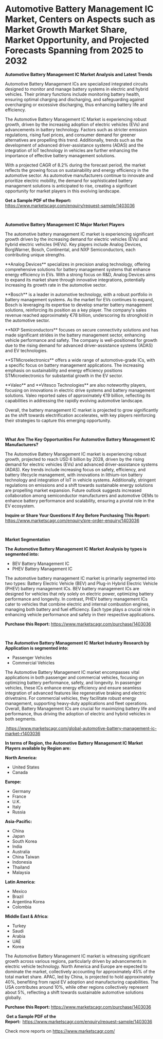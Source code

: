 <p><h1>Automotive Battery Management IC Market, Centers on Aspects such as Market Growth Market Share, Market Opportunity, and Projected Forecasts Spanning from 2025 to 2032</h1></p><p><strong>Automotive Battery Management IC Market Analysis and Latest Trends</strong></p>
<p><p>Automotive Battery Management ICs are specialized integrated circuits designed to monitor and manage battery systems in electric and hybrid vehicles. Their primary functions include monitoring battery health, ensuring optimal charging and discharging, and safeguarding against overcharging or excessive discharging, thus enhancing battery life and efficiency. </p><p>The Automotive Battery Management IC Market is experiencing robust growth, driven by the increasing adoption of electric vehicles (EVs) and advancements in battery technology. Factors such as stricter emission regulations, rising fuel prices, and consumer demand for greener alternatives are propelling this trend. Additionally, trends such as the development of advanced driver-assistance systems (ADAS) and the integration of IoT technology in vehicles are further enhancing the importance of effective battery management solutions. </p><p>With a projected CAGR of 8.2% during the forecast period, the market reflects the growing focus on sustainability and energy efficiency in the automotive sector. As automotive manufacturers continue to innovate and prioritize electric mobility, the demand for sophisticated battery management solutions is anticipated to rise, creating a significant opportunity for market players in this evolving landscape.</p></p>
<p><strong>Get a Sample PDF of the Report:&nbsp;</strong> <a href="https://www.marketscagr.com/enquiry/request-sample/1403036?utm_campaign=3228&utm_medium=2&utm_source=Github&utm_content=ia&utm_term=28032025&utm_id=automotive-battery-management-ic">https://www.marketscagr.com/enquiry/request-sample/1403036</a></p>
<p>&nbsp;</p>
<p><strong>Automotive Battery Management IC Major Market Players</strong></p>
<p><p>The automotive battery management IC market is experiencing significant growth driven by the increasing demand for electric vehicles (EVs) and hybrid electric vehicles (HEVs). Key players include Analog Devices, BorgWarner, Bosch, Continental, and NXP Semiconductors, each contributing unique strengths.</p><p>**Analog Devices** specializes in precision analog technology, offering comprehensive solutions for battery management systems that enhance energy efficiency in EVs. With a strong focus on R&D, Analog Devices aims to expand its market share through innovative integrations, potentially increasing its growth rate in the automotive sector.</p><p>**Bosch** is a leader in automotive technology, with a robust portfolio in battery management systems. As the market for EVs continues to expand, Bosch is leveraging its expertise to develop smarter battery management solutions, reinforcing its position as a key player. The company's sales revenue reached approximately €78 billion, underscoring its stronghold in the automotive sector.</p><p>**NXP Semiconductors** focuses on secure connectivity solutions and has made significant strides in the battery management sector, enhancing vehicle performance and safety. The company is well-positioned for growth due to the rising demand for advanced driver-assistance systems (ADAS) and EV technologies.</p><p>**STMicroelectronics** offers a wide range of automotive-grade ICs, with a specific focus on battery management applications. The increasing emphasis on sustainability and energy efficiency positions STMicroelectronics for substantial growth in the EV sector.</p><p>**Valeo** and **Vitesco Technologies** are also noteworthy players, focusing on innovations in electric drive systems and battery management solutions. Valeo reported sales of approximately €19 billion, reflecting its capabilities in addressing the rapidly evolving automotive landscape.</p><p>Overall, the battery management IC market is projected to grow significantly as the shift towards electrification accelerates, with key players reinforcing their strategies to capture this emerging opportunity.</p></p>
<p>&nbsp;</p>
<p><strong>What Are The Key Opportunities For Automotive Battery Management IC Manufacturers?</strong></p>
<p><p>The Automotive Battery Management IC market is experiencing robust growth, projected to reach USD 6 billion by 2028, driven by the rising demand for electric vehicles (EVs) and advanced driver-assistance systems (ADAS). Key trends include increasing focus on safety, efficiency, and battery lifecycle management, with innovations in lithium-ion battery technology and integration of IoT in vehicle systems. Additionally, stringent regulations on emissions and a shift towards sustainable energy solutions are propelling market expansion. Future outlook suggests increased collaboration among semiconductor manufacturers and automotive OEMs to enhance battery performance and scalability, ensuring a pivotal role in the EV ecosystem.</p></p>
<p><strong>Inquire or Share Your Questions If Any Before Purchasing This Report:</strong> <a href="https://www.marketscagr.com/enquiry/pre-order-enquiry/1403036?utm_campaign=3228&utm_medium=2&utm_source=Github&utm_content=ia&utm_term=28032025&utm_id=automotive-battery-management-ic">https://www.marketscagr.com/enquiry/pre-order-enquiry/1403036</a></p>
<p>&nbsp;</p>
<p><strong>Market Segmentation</strong></p>
<p><strong>The Automotive Battery Management IC Market Analysis by types is segmented into:</strong></p>
<p><ul><li>BEV Battery Management IC</li><li>PHEV Battery Management IC</li></ul></p>
<p><p>The automotive battery management IC market is primarily segmented into two types: Battery Electric Vehicle (BEV) and Plug-in Hybrid Electric Vehicle (PHEV) battery management ICs. BEV battery management ICs are designed for vehicles that rely solely on electric power, optimizing battery performance and longevity. In contrast, PHEV battery management ICs cater to vehicles that combine electric and internal combustion engines, managing both battery and fuel efficiency. Each type plays a crucial role in enhancing vehicle performance and safety in their respective applications.</p></p>
<p><strong>Purchase this Report:&nbsp;</strong><a href="https://www.marketscagr.com/purchase/1403036?utm_campaign=3228&utm_medium=2&utm_source=Github&utm_content=ia&utm_term=28032025&utm_id=automotive-battery-management-ic">https://www.marketscagr.com/purchase/1403036</a></p>
<p>&nbsp;</p>
<p><strong>The Automotive Battery Management IC Market Industry Research by Application is segmented into:</strong></p>
<p><ul><li>Passenger Vehicles</li><li>Commercial Vehicles</li></ul></p>
<p><p>The Automotive Battery Management IC market encompasses vital applications in both passenger and commercial vehicles, focusing on optimizing battery performance, safety, and longevity. In passenger vehicles, these ICs enhance energy efficiency and ensure seamless integration of advanced features like regenerative braking and electric drivetrains. For commercial vehicles, they facilitate robust energy management, supporting heavy-duty applications and fleet operations. Overall, Battery Management ICs are crucial for maximizing battery life and performance, thus driving the adoption of electric and hybrid vehicles in both segments.</p></p>
<p><a href="https://www.marketscagr.com/global-automotive-battery-management-ic-market-r1403036?utm_campaign=3228&utm_medium=2&utm_source=Github&utm_content=ia&utm_term=28032025&utm_id=automotive-battery-management-ic">&nbsp;https://www.marketscagr.com/global-automotive-battery-management-ic-market-r1403036</a></p>
<p><strong>In terms of Region, the Automotive Battery Management IC Market Players available by Region are:</strong></p>
<p>
    <p> <strong> North America: </strong>
        <ul>
            <li>United States</li>
            <li>Canada</li>
        </ul>
        </p> 
    <p> <strong> Europe: </strong>
        <ul>
            <li>Germany</li>
            <li>France</li>
            <li>U.K.</li>
            <li>Italy</li>
            <li>Russia</li>
        </ul>
        </p> 
    <p> <strong> Asia-Pacific: </strong>
        <ul>
            <li>China</li>
            <li>Japan</li>
            <li>South Korea</li>
            <li>India</li>
            <li>Australia</li>
            <li>China Taiwan</li>
            <li>Indonesia</li>
            <li>Thailand</li>
            <li>Malaysia</li>
        </ul>
        </p> 
    <p> <strong> Latin America: </strong>
        <ul>
            <li>Mexico</li>
            <li>Brazil</li>
            <li>Argentina Korea</li>
            <li>Colombia</li>
        </ul>
        </p> 
    <p> <strong> Middle East & Africa: </strong>
        <ul>
            <li>Turkey</li>
            <li>Saudi</li>
            <li>Arabia</li>
            <li>UAE</li>
            <li>Korea</li>
        </ul>
    </p>
    </p>
<p><p>The Automotive Battery Management IC market is witnessing significant growth across various regions, particularly driven by advancements in electric vehicle technology. North America and Europe are expected to dominate the market, collectively accounting for approximately 45% of the total market share. APAC, led by China, is projected to hold approximately 40%, benefiting from rapid EV adoption and manufacturing capabilities. The USA contributes around 10%, while other regions collectively represent about 5%, reflecting a shift towards sustainable automotive solutions globally.</p></p>
<p><strong>Purchase this Report: </strong><a href="https://www.marketscagr.com/purchase/1403036?utm_campaign=3228&utm_medium=2&utm_source=Github&utm_content=ia&utm_term=28032025&utm_id=automotive-battery-management-ic">https://www.marketscagr.com/purchase/1403036</a></p>
<p>&nbsp;<strong>Get a Sample PDF of the Report:&nbsp;&nbsp;</strong><a href="https://www.marketscagr.com/enquiry/request-sample/1403036?utm_campaign=3228&utm_medium=2&utm_source=Github&utm_content=ia&utm_term=28032025&utm_id=automotive-battery-management-ic">https://www.marketscagr.com/enquiry/request-sample/1403036</a></p>
<p><strong></strong></p>
<p>Check more reports on <a href="https://www.marketscagr.com/?utm_campaign=3228&utm_medium=2&utm_source=Github&utm_content=ia&utm_term=28032025&utm_id=automotive-battery-management-ic">https://www.marketscagr.com/</a></p>